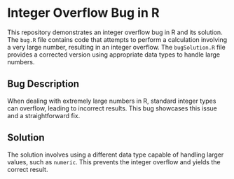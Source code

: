 # Integer Overflow Bug in R

This repository demonstrates an integer overflow bug in R and its solution. The `bug.R` file contains code that attempts to perform a calculation involving a very large number, resulting in an integer overflow.  The `bugSolution.R` file provides a corrected version using appropriate data types to handle large numbers.

## Bug Description
When dealing with extremely large numbers in R, standard integer types can overflow, leading to incorrect results. This bug showcases this issue and a straightforward fix.

## Solution
The solution involves using a different data type capable of handling larger values, such as `numeric`. This prevents the integer overflow and yields the correct result.
